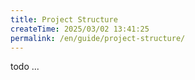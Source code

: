 ```yaml
---
title: Project Structure
createTime: 2025/03/02 13:41:25
permalink: /en/guide/project-structure/
---
```


todo ...
